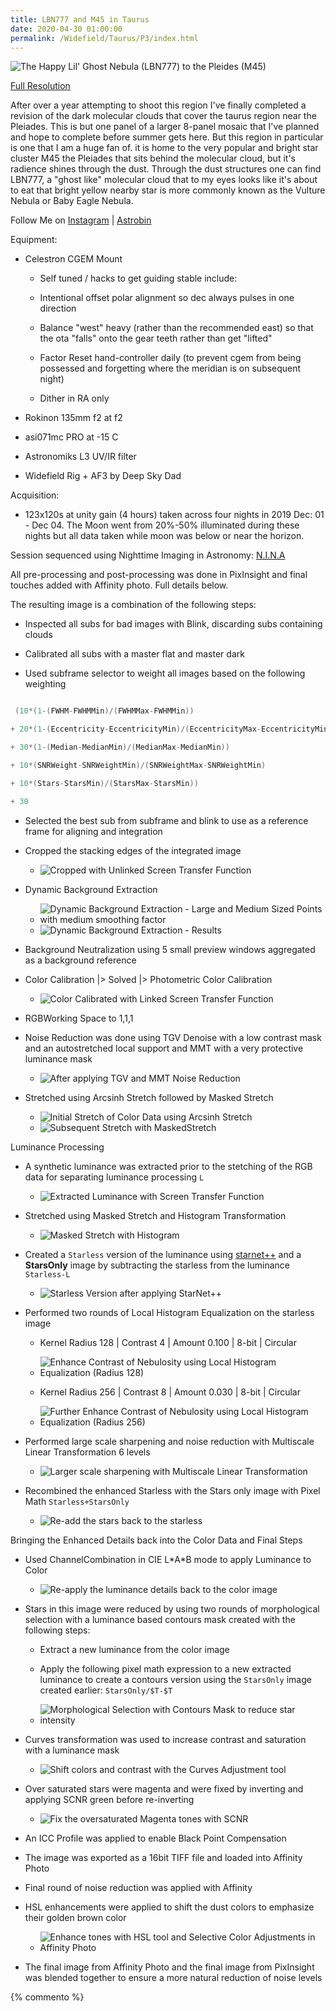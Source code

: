 ```yaml
---
title: LBN777 and M45 in Taurus
date: 2020-04-30 01:00:00
permalink: /Widefield/Taurus/P3/index.html
---
```



![The Happy Lil' Ghost Nebula (LBN777) to the Pleides (M45)](/Widefield/Taurus/P3.123x120s.integration.Crop.DBE.BN.CC.Solved.PCC.NR.Processed.Draft3.Web.jpg "The Happy Lil' Ghost Nebula (LBN777) to the Pleides (M45)")

[Full Resolution](/Widefield/Taurus/P3.123x120s.integration.Crop.DBE.BN.CC.Solved.PCC.NR.Processed.Draft3.png)

After over a year attempting to shoot this region I've finally completed a revision of the dark molecular clouds that cover the taurus region near the Pleiades.  This is but one panel of a larger 8-panel mosaic that I've planned and hope to complete before summer gets here.  But this region in particular is one that I am a huge fan of.  it is home to the very popular and bright star cluster M45 the Pleiades that sits behind the molecular cloud, but it's radience shines through the dust.  Through the dust structures one can find LBN777, a "ghost like" molecular cloud that to my eyes looks like it's about to eat that bright yellow nearby star is more commonly known as the Vulture Nebula or Baby Eagle Nebula.  


Follow Me on [Instagram](
https://www.instagram.com/jonathanmaccollum/) | [Astrobin](https://www.astrobin.com/users/eigenVector/) 

Equipment: 

* Celestron CGEM Mount

    * Self tuned / hacks to get guiding stable include:

    * Intentional offset polar alignment so dec always pulses in one direction
    
    * Balance "west" heavy (rather than the recommended east) so that the ota "falls" onto the gear teeth rather than get "lifted"
    
    * Factor Reset hand-controller daily (to prevent cgem from being possessed and forgetting where the meridian is on subsequent night)
    
    * Dither in RA only

* Rokinon 135mm f2 at f2

* asi071mc PRO at -15 C

* Astronomiks L3 UV/IR filter

* Widefield Rig + AF3 by Deep Sky Dad

Acquisition:

* 123x120s at unity gain (4 hours) taken across four nights in 2019 Dec: 01 - Dec 04. The Moon went from 20%-50% illuminated during these nights but all data taken while moon was below or near the horizon.

Session sequenced using Nighttime Imaging in Astronomy: [N.I.N.A](https://nighttime-imaging.eu/)

All pre-processing and post-processing was done in PixInsight and final touches added with Affinity photo. Full details below.



The resulting image is a combination of the following steps:

* Inspected all subs for bad images with Blink, discarding subs containing clouds

* Calibrated all subs with a master flat and master dark

* Used subframe selector to weight all images based on the following weighting

```C

 (10*(1-(FWHM-FWHMMin)/(FWHMMax-FWHMMin))

+ 20*(1-(Eccentricity-EccentricityMin)/(EccentricityMax-EccentricityMin))

+ 30*(1-(Median-MedianMin)/(MedianMax-MedianMin))

+ 10*(SNRWeight-SNRWeightMin)/(SNRWeightMax-SNRWeightMin)

+ 10*(Stars-StarsMin)/(StarsMax-StarsMin))

+ 30

```

* Selected the best sub from subframe and blink to use as a reference frame for aligning and integration

* Cropped the stacking edges of the integrated image

    * ![Cropped with Unlinked Screen Transfer Function](/Widefield/Taurus/P3.Step00.Crop.PNG)

* Dynamic Background Extraction
    * ![Dynamic Background Extraction - Large and Medium Sized Points with medium smoothing factor](/Widefield/Taurus/P3.Step01.DBE.PNG)
    * ![Dynamic Background Extraction - Results](/Widefield/Taurus/P3.Step02.DBE.PNG)

* Background Neutralization using 5 small preview windows aggregated as a background reference

* Color Calibration |> Solved |> Photometric Color Calibration
    * ![Color Calibrated with Linked Screen Transfer Function](/Widefield/Taurus/P3.Step03.PCC.PNG)

* RGBWorking Space to 1,1,1

* Noise Reduction was done using TGV Denoise with a low contrast mask and an autostretched local support and MMT with a very protective luminance mask
    * ![After applying TGV and MMT Noise Reduction](/Widefield/Taurus/P3.Step04.NR.PNG)

* Stretched using Arcsinh Stretch followed by Masked Stretch
    * ![Initial Stretch of Color Data using Arcsinh Stretch](/Widefield/Taurus/P3.Step05.ArcSinh.PNG)
    * ![Subsequent Stretch with MaskedStretch](/Widefield/Taurus/P3.Step06.MS.PNG)

Luminance Processing

* A synthetic luminance was extracted prior to the stetching of the RGB data for separating luminance processing ``L``
    * ![Extracted Luminance with Screen Transfer Function](/Widefield/Taurus/P3.Step07.L.STF.PNG)

* Stretched using Masked Stretch and Histogram Transformation
    * ![Masked Stretch with Histogram](/Widefield/Taurus/P3.Step08.L.MS.PNG)

* Created a ``Starless`` version of the luminance using [starnet++](https://sourceforge.net/projects/starnet/) and a **StarsOnly** image by subtracting the starless from the luminance ``Starless-L``
    * ![Starless Version after applying StarNet++](/Widefield/Taurus/P3.Step09.L.StarNet.PNG)

* Performed two rounds of Local Histogram Equalization on the starless image

    * Kernel Radius 128 | Contrast 4 | Amount 0.100 | 8-bit | Circular
    * ![Enhance Contrast of Nebulosity using Local Histogram Equalization (Radius 128)](/Widefield/Taurus/P3.Step10.L.LHE.PNG)

    * Kernel Radius 256 | Contrast 8 | Amount 0.030 | 8-bit | Circular
    * ![Further Enhance Contrast of Nebulosity using Local Histogram Equalization (Radius 256)](/Widefield/Taurus/P3.Step11.L.LHE2.PNG)

* Performed large scale sharpening and noise reduction with Multiscale Linear Transformation 6 levels 
    * ![Larger scale sharpening with Multiscale Linear Transformation](/Widefield/Taurus/P3.Step12.L.MLT.PNG)

* Recombined the enhanced Starless with the Stars only image with Pixel Math ``Starless+StarsOnly``
    * ![Re-add the stars back to the starless](/Widefield/Taurus/P3.Step13.L.RecombineStars.PNG)


Bringing the Enhanced Details back into the Color Data and Final Steps

* Used ChannelCombination in CIE L\*A\*B mode to apply Luminance to Color
    * ![Re-apply the luminance details back to the color image](/Widefield/Taurus/P3.Step14.LRGB.PNG)

* Stars in this image were reduced by using two rounds of morphological selection with a luminance based contours mask created with the following steps:

    * Extract a new luminance from the color image

    * Apply the following pixel math expression to a new extracted luminance to create a contours version using the ``StarsOnly`` image created earlier: ``StarsOnly/$T-$T``

    * ![Morphological Selection with Contours Mask to reduce star intensity](/Widefield/Taurus/P3.Step15.MT.PNG)

* Curves transformation was used to increase contrast and saturation with a luminance mask
    * ![Shift colors and contrast with the Curves Adjustment tool](/Widefield/Taurus/P3.Step16.Curves.PNG)

* Over saturated stars were magenta and were fixed by inverting and applying SCNR green before re-inverting
    * ![Fix the oversaturated Magenta tones with SCNR](/Widefield/Taurus/P3.Step17.SCNR_Mg.PNG)

* An ICC Profile was applied to enable Black Point Compensation

* The image was exported as a 16bit TIFF file and loaded into Affinity Photo

* Final round of noise reduction was applied with Affinity

* HSL enhancements were applied to shift the dust colors to emphasize their golden brown color

    * ![Enhance tones with HSL tool and Selective Color Adjustments in Affinity Photo](/Widefield/Taurus/P3.Step19.AffinityHSL.NR.PNG)

* The final image from Affinity Photo and the final image from PixInsight was blended together to ensure a more natural reduction of noise levels

{% commento %}